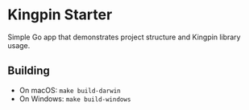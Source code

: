 # Kingpin Starter

Simple Go app that demonstrates project structure and Kingpin library usage.

## Building

- On macOS: `make build-darwin`
- On Windows: `make build-windows`